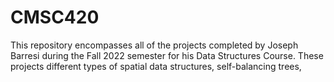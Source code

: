# CMSC420

This repository encompasses all of the projects completed by Joseph Barresi during the Fall 2022 semester for his Data Structures Course. These projects different types of spatial data structures, self-balancing trees, 
